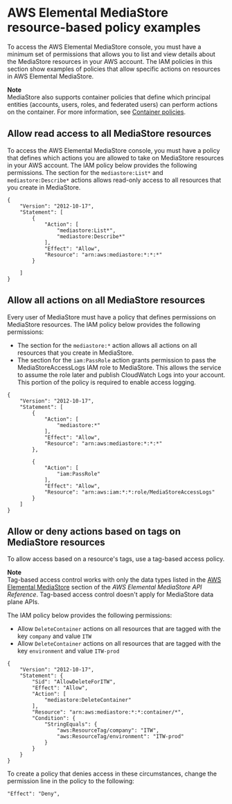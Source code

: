# AWS Elemental MediaStore resource\-based policy examples<a name="security_iam_resource-based-policy-examples"></a>

To access the AWS Elemental MediaStore console, you must have a minimum set of permissions that allows you to list and view details about the MediaStore resources in your AWS account\. The IAM policies in this section show examples of policies that allow specific actions on resources in AWS Elemental MediaStore\.

**Note**  
MediaStore also supports container policies that define which principal entities \(accounts, users, roles, and federated users\) can perform actions on the container\. For more information, see [Container policies](policies.md)\.

## Allow read access to all MediaStore resources<a name="iam-policy-examples-for-mediastore-actions-read-only-all-resources"></a>

To access the AWS Elemental MediaStore console, you must have a policy that defines which actions you are allowed to take on MediaStore resources in your AWS account\. The IAM policy below provides the following permissions\. The section for the `mediastore:List*` and `mediastore:Describe*` actions allows read\-only access to all resources that you create in MediaStore\.

```
{
    "Version": "2012-10-17",
    "Statement": [
        {
            "Action": [
                "mediastore:List*",
                "mediastore:Describe*"
            ],
            "Effect": "Allow",
            "Resource": "arn:aws:mediastore:*:*:*"
        }
        
    ]
}
```

## Allow all actions on all MediaStore resources<a name="iam-policy-examples-for-mediastore-actions-all-actions-all-resources"></a>

Every user of MediaStore must have a policy that defines permissions on MediaStore resources\. The IAM policy below provides the following permissions:
+ The section for the `mediastore:*` action allows all actions on all resources that you create in MediaStore\.
+ The section for the `iam:PassRole` action grants permission to pass the MediaStoreAccessLogs IAM role to MediaStore\. This allows the service to assume the role later and publish CloudWatch Logs into your account\. This portion of the policy is required to enable access logging\.

```
{
    "Version": "2012-10-17",
    "Statement": [
        {
            "Action": [
                "mediastore:*"
            ],
            "Effect": "Allow",
            "Resource": "arn:aws:mediastore:*:*:*"
        },
      
        {
            "Action": [
                "iam:PassRole"
            ],
            "Effect": "Allow",
            "Resource": "arn:aws:iam:*:*:role/MediaStoreAccessLogs"
        }
    ]
}
```

## Allow or deny actions based on tags on MediaStore resources<a name="iam-policy-examples-for-mediastore-tag-based-access"></a>

To allow access based on a resource's tags, use a tag\-based access policy\. 

**Note**  
Tag\-based access control works with only the data types listed in the [AWS Elemental MediaStore](https://docs.aws.amazon.com/mediastore/latest/apireference/API_Operations_AWS_Elemental_MediaStore.html) section of the *AWS Elemental MediaStore API Reference*\. Tag\-based access control doesn't apply for MediaStore data plane APIs\.

The IAM policy below provides the following permissions:
+ Allow `DeleteContainer` actions on all resources that are tagged with the key `company` and value `ITW`
+ Allow `DeleteContainer` actions on all resources that are tagged with the key `environment` and value `ITW-prod`

```
{
    "Version": "2012-10-17",
    "Statement": {
        "Sid": "AllowDeleteForITW",
        "Effect": "Allow",
        "Action": [
            "mediastore:DeleteContainer"
        ],
        "Resource": "arn:aws:mediastore:*:*:container/*",
        "Condition": {
            "StringEquals": {
                "aws:ResourceTag/company": "ITW",
                "aws:ResourceTag/environment": "ITW-prod"
            }
        }
    }
}
```

To create a policy that denies access in these circumstances, change the permission line in the policy to the following:

```
"Effect": "Deny",
```